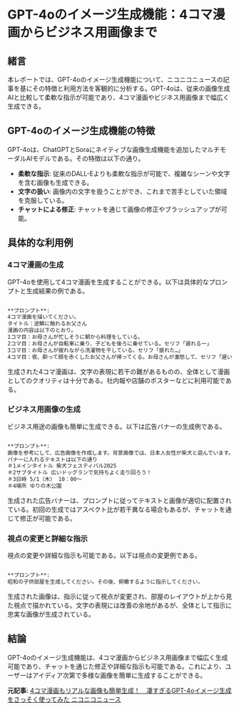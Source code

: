 # GPT-4oのイメージ生成機能：4コマ漫画からビジネス用画像まで

## 緒言

本レポートでは、GPT-4oのイメージ生成機能について、ニコニコニュースの記事を基にその特徴と利用方法を客観的に分析する。GPT-4oは、従来の画像生成AIと比較して柔軟な指示が可能であり、4コマ漫画やビジネス用画像まで幅広く生成できる。

## GPT-4oのイメージ生成機能の特徴

GPT-4oは、ChatGPTとSoraにネイティブな画像生成機能を追加したマルチモーダルAIモデルである。その特徴は以下の通り。

- **柔軟な指示**: 従来のDALL-Eよりも柔軟な指示が可能で、複雑なシーンや文字を含む画像も生成できる。
- **文字の扱い**: 画像内の文字を扱うことができ、これまで苦手としていた領域を克服している。
- **チャットによる修正**: チャットを通じて画像の修正やブラッシュアップが可能。

## 具体的な利用例

### 4コマ漫画の生成

GPT-4oを使用して4コマ漫画を生成することができる。以下は具体的なプロンプトと生成結果の例である。

```markdown

**プロンプト**:
4コマ漫画を描いてください。
タイトル：逆鱗に触れるお父さん
漫画の内容は以下のとおり。
1コマ目：お母さんが忙しそうに朝から料理をしている。
2コマ目：お母さんが自転車に乗り、子どもを後ろに乗せている。セリフ「遅れるー」
3コマ目：お母さんが疲れながら洗濯物を干している。セリフ「疲れた…」
4コマ目：夜、酔って顔を赤くしたお父さんが帰ってくる。お母さんが激怒して、セリフ「遅い！」

```

生成された4コマ漫画は、文字の表現に若干の難があるものの、全体として漫画としてのクオリティは十分である。社内報や店舗のポスターなどに利用可能である。

### ビジネス用画像の生成

ビジネス用途の画像も簡単に生成できる。以下は広告バナーの生成例である。

```markdown

**プロンプト**:
画像を参考にして、広告画像を作成します。背景画像では、日本人女性が柴犬と遊んでいます。
バナーに入れるテキストは以下の通り
＃1メインタイトル 柴犬フェスティバル2025
＃2サブタイトル 広いドッグランで気持ちよく走り回ろう！
＃3日時 5/1（木） 10：00～
＃4場所 ゆりの木公園

```

生成された広告バナーは、プロンプトに従ってテキストと画像が適切に配置されている。初回の生成ではアスペクト比が若干異なる場合もあるが、チャットを通じて修正が可能である。

### 視点の変更と詳細な指示

視点の変更や詳細な指示も可能である。以下は視点の変更例である。

```markdown

**プロンプト**:
昭和の子供部屋を生成してください。その後、俯瞰するように指示してください。

```

生成された画像は、指示に従って視点が変更され、部屋のレイアウトが上から見た視点で描かれている。文字の表現には改善の余地があるが、全体として指示に忠実な画像が生成されている。

## 結論

GPT-4oのイメージ生成機能は、4コマ漫画からビジネス用画像まで幅広く生成可能であり、チャットを通じた修正や詳細な指示も可能である。これにより、ユーザーはアイディア次第で多様な画像を簡単に生成することができる。

**元記事:** [4コマ漫画もリアルな画像も簡単生成！　凄すぎるGPT-4oイメージ生成をさっそく使ってみた ニコニコニュース](https://news.nicovideo.jp/watch/nw17424122?news_ref=tag)
